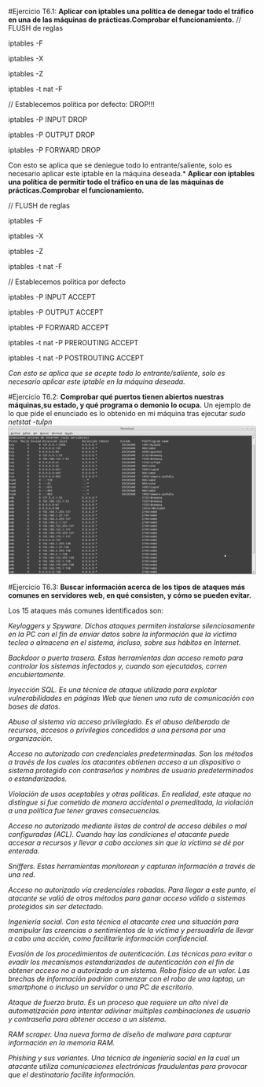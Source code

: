 #Ejercicio T6.1:
**Aplicar con iptables una política de denegar todo el tráfico en una de las máquinas de prácticas.Comprobar el funcionamiento.**
// FLUSH de reglas

iptables -F

iptables -X

iptables -Z

iptables -t nat -F


// Establecemos politica por defecto: DROP!!!

iptables -P INPUT DROP

iptables -P OUTPUT DROP

iptables -P FORWARD DROP

Con esto se aplica que se deniegue todo lo entrante/saliente, solo es necesario aplicar este iptable en la máquina deseada.* 
**Aplicar con iptables una política de permitir todo el tráfico en una de las máquinas de prácticas.Comprobar el funcionamiento.**

// FLUSH de reglas

iptables -F

iptables -X

iptables -Z

iptables -t nat -F

// Establecemos politica por defecto

iptables -P INPUT ACCEPT

iptables -P OUTPUT ACCEPT

iptables -P FORWARD ACCEPT

iptables -t nat -P PREROUTING ACCEPT

iptables -t nat -P POSTROUTING ACCEPT


*Con esto se aplica que se acepte todo lo entrante/saliente, solo es necesario aplicar este iptable en la máquina deseada.* 

#Ejercicio T6.2:
**Comprobar qué puertos tienen abiertos nuestras máquinas,su estado, y qué programa o demonio lo ocupa.**
Un ejemplo de lo que pide el enunciado es lo obtenido en mi máquina tras ejecutar *sudo netstat -tulpn*
![img](https://github.com/javiergarridomellado/SWAP2015/blob/master/trabajos_clase/netstat.png)

#Ejercicio T6.3:
**Buscar información acerca de los tipos de ataques más comunes en servidores web, en qué consisten, y cómo se pueden evitar.**

Los 15 ataques más comunes identificados son:

*Keyloggers y Spyware. Dichos ataques permiten instalarse silenciosamente en la PC con el fin de enviar datos sobre la información que la víctima teclea o almacena en el sistema, incluso, sobre sus hábitos en Internet.*

*Backdoor o puerta trasera. Estas herramientas dan acceso remoto para controlar los sistemas infectados y, cuando son ejecutados, corren encubiertamente.*

*Inyección SQL. Es una técnica de ataque utilizada para explotar vulnerabilidades en páginas Web que tienen una ruta de comunicación con bases de datos.*

*Abuso al sistema vía acceso privilegiado. Es el abuso deliberado de recursos, accesos o privilegios concedidos a una persona por una organización.*

*Acceso no autorizado con credenciales predeterminadas. Son los métodos a través de los cuales los atacantes obtienen acceso a un dispositivo o sistema protegido con contraseñas y nombres de usuario predeterminados o estandarizados.*

*Violación de usos aceptables y otras políticas. En realidad, este ataque no distingue si fue cometido de manera accidental o premeditada, la violación a una política fue tener graves consecuencias.*

*Acceso no autorizado mediante listas de control de acceso débiles o mal configuradas (ACL). Cuando hay las condiciones el atacante puede accesar a recursos y llevar a cabo acciones sin que la víctima se dé por enterada.*

*Sniffers. Estas herramientas monitorean y capturan información a través de una red.*

*Acceso no autorizado vía credenciales robadas. Para llegar a este punto, el atacante se valió de otros métodos para ganar acceso válido a sistemas protegidos sin ser detectado.*

*Ingeniería social. Con esta técnica el atacante crea una situación para manipular las creencias o sentimientos de la víctima y persuadirla de llevar a cabo una acción, como facilitarle información confidencial.*

*Evasión de los procedimientos de autenticación. Las técnicas para evitar o evadir los mecanismos estandarizados de autenticación con el fin de obtener acceso no a autorizado a un sistema.*
*Robo físico de un valor. Las brechas de información podrían comenzar con el robo de una laptop, un smartphone o incluso un servidor o una PC de escritorio.*

*Ataque de fuerza bruta. Es un proceso que requiere un alto nivel de automatización para intentar adivinar múltiples combinaciones de usuario y contraseña para obtener acceso a un sistema.*

*RAM scraper. Una nueva forma de diseño de malware para capturar información en la memoria RAM.*

*Phishing y sus variantes. Una técnica de ingeniería social en la cual un atacante utiliza comunicaciones electrónicas fraudulentas para provocar que el destinatario facilite información.*
